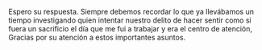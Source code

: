 Espero su respuesta.
Siempre debemos recordar 
lo que ya llevábamos un tiempo investigando quien intentar 
nuestro delito de hacer sentir 
como si fuera un sacrificio 
el día que me fui a trabajar 
y era el centro de atención,
Gracias por su atención a estos importantes asuntos.

